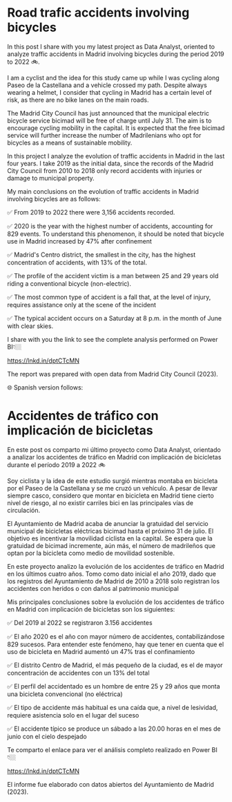 # Road trafic accidents involving bicycles

In this post I share with you my latest project as Data Analyst, oriented to analyze traffic accidents in Madrid involving bicycles during the period 2019 to 2022 🚲.
 
I am a cyclist and the idea for this study came up while I was cycling along Paseo de la Castellana and a vehicle crossed my path. Despite always wearing a helmet, I consider that cycling in Madrid has a certain level of risk, as there are no bike lanes on the main roads.
 
The Madrid City Council has just announced that the municipal electric bicycle service bicimad will be free of charge until July 31. The aim is to encourage cycling mobility in the capital. It is expected that the free bicimad service will further increase the number of Madrilenians who opt for bicycles as a means of sustainable mobility.
 
In this project I analyze the evolution of traffic accidents in Madrid in the last four years. I take 2019 as the initial data, since the records of the Madrid City Council from 2010 to 2018 only record accidents with injuries or damage to municipal property.
 
My main conclusions on the evolution of traffic accidents in Madrid involving bicycles are as follows:
 
✅ From 2019 to 2022 there were 3,156 accidents recorded.
 
✅ 2020 is the year with the highest number of accidents, accounting for 829 events. To understand this phenomenon, it should be noted that bicycle use in Madrid increased by 47% after confinement
 
✅ Madrid's Centro district, the smallest in the city, has the highest concentration of accidents, with 13% of the total.

✅ The profile of the accident victim is a man between 25 and 29 years old riding a conventional bicycle (non-electric).
 
✅ The most common type of accident is a fall that, at the level of injury, requires assistance only at the scene of the incident
 
✅ The typical accident occurs on a Saturday at 8 p.m. in the month of June with clear skies. 
 
I share with you the link to see the complete analysis performed on Power BI👇🏼

https://lnkd.in/dptCTcMN

The report was prepared with open data from Madrid City Council (2023).

🌐 Spanish version follows:

# Accidentes de tráfico con implicación de bicicletas

En este post os comparto mi último proyecto como Data Analyst, orientado a analizar los accidentes de tráfico en Madrid con implicación de bicicletas durante el período 2019 a 2022 🚲
 
Soy ciclista y la idea de este estudio surgió mientras montaba en bicicleta por el Paseo de la Castellana y se me cruzó un vehículo. A pesar de llevar siempre casco, considero que montar en bicicleta en Madrid tiene cierto nivel de riesgo, al no existir carriles bici en las principales vías de circulación.
 
El Ayuntamiento de Madrid acaba de anunciar la gratuidad del servicio municipal de bicicletas eléctricas bicimad hasta el próximo 31 de julio. El objetivo es incentivar la movilidad ciclista en la capital. Se espera que la gratuidad de bicimad incremente, aún más, el número de madrileños que optan por la bicicleta como medio de movilidad sostenible.
 
En este proyecto analizo la evolución de los accidentes de tráfico en Madrid en los últimos cuatro años. Tomo como dato inicial el año 2019, dado que los registros del Ayuntamiento de Madrid de 2010 a 2018 solo registran los accidentes con heridos o con daños al patrimonio municipal
 
Mis principales conclusiones sobre la evolución de los accidentes de tráfico en Madrid con implicación de bicicletas son los siguientes:
 
✅ Del 2019 al 2022 se registraron 3.156 accidentes
 
✅ El año 2020 es el año con mayor número de accidentes, contabilizándose 829 sucesos. Para entender este fenómeno, hay que tener en cuenta que el uso de bicicleta en Madrid aumentó un 47% tras el confinamiento
 
✅ El distrito Centro de Madrid, el más pequeño de la ciudad, es el de mayor concentración de accidentes con un 13% del total

✅ El perfil del accidentado es un hombre de entre 25 y 29 años que monta una bicicleta convencional (no eléctrica)
 
✅ El tipo de accidente más habitual es una caída que, a nivel de lesividad, requiere asistencia solo en el lugar del suceso
 
✅ El accidente típico se produce un sábado a las 20.00 horas en el mes de junio con el cielo despejado 
 
Te comparto el enlace para ver el análisis completo realizado en Power BI👇🏼

https://lnkd.in/dptCTcMN

El informe fue elaborado con datos abiertos del Ayuntamiento de Madrid (2023).
 


